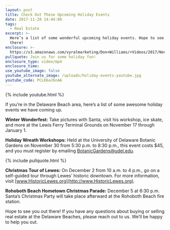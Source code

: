 ```yaml
---
layout: post
title: Check Out These Upcoming Holiday Events
date: 2017-11-28 14:44:08
tags:
  - Real Estate
excerpt: >-
  Here’s a list of some wonderful upcoming holiday events. Hope to see you out
  there!
enclosure: >-
  https://s3.amazonaws.com/vyralmarketing/Don+Williams/+Videos/2017/November/Don+Williams+Group-+Check+Out+These+Upcoming+Holiday+Events.mp4
pullquote: Join us for some holiday fun!
enclosure_type: video/mp4
enclosure_time:
use_youtube_image: false
youtube_alternate_image: /uploads/holiday-events-youtube.jpg
youtube_code: PCLK6aJ6nAA
---
```



{% include youtube.html %}

If you’re in the Delaware Beach area, here’s a list of some awesome holiday events we have coming up.

**Winter Wonderfest:** Take pictures with Santa, visit his workshop, ice skate, and more at the Lewis Ferry Terminal Grounds on November 17 through January 1.

**Holiday Wreath Workshops:** Held at the University of Delaware Botanic Gardens on November 30 from 5:30 p.m. to 8:30 p.m., this event costs $45, and you must register by emailing [BotanicGardens@udel.edu](javascript:void(location.href='mailto:'+String.fromCharCode(66,111,116,97,110,105,99,71,97,114,100,101,110,115,64,117,100,101,108,46,101,100,117))).

{% include pullquote.html %}

**Christmas Tour of Lewes:** On December 2 from 10 a.m. to 4 p.m., go on a self-guided tour through Lewes’ historic downtown. For more information, visit [www.HistoricLewes.org](http://www.HistoricLewes.org).

**Rohoboth Beach Hometown Christmas Parade:** December 5 at 6:30 p.m. Santa’s Christmas Party will take place afterward at the Rohoboth Beach fire station.

Hope to see you out there! If you have any questions about buying or selling real estate at the Delaware Beaches, please reach out to us. We’ll be happy to help you out.